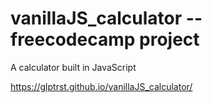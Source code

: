 # vanillaJS_calculator -- freecodecamp project

A calculator built in JavaScript

https://glptrst.github.io/vanillaJS_calculator/
